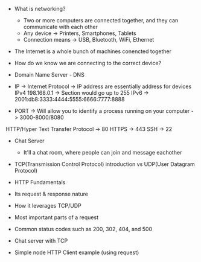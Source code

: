 - What is networking?

    - Two or more computers are connected together, and they can communicate with each other
    - Any device -> Printers, Smartphones, Tablets
    - Connection means -> USB, Bluetooth, WiFi, Ethernet

- The Internet is a whole bunch of machines conencted together

- How do we know we are connecting to the correct device?

- Domain Name Server - DNS

- IP -> Internet Protocol -> IP address are essentially address for devices
IPv4 198.168.0.1 -> Section would go up to 255
IPv6 -> 2001:db8:3333:4444:5555:6666:7777:8888

- PORT -> Will allow you to identify a process running on your computer
-> 3000-8000/8080

HTTP/Hyper Text Transfer Protocol -> 80 
HTTPS -> 443
SSH -> 22

- Chat Server
    - It'll a chat room, where people can join and message eachother

- TCP(Transmission Control Protocol) introduction vs UDP(User Datagram Protocol)
- HTTP Fundamentals
- Its request & response nature
- How it leverages TCP/UDP
- Most important parts of a request
- Common status codes such as 200, 302, 404, and 500
- Chat server with TCP
- Simple node HTTP Client example (using request)
